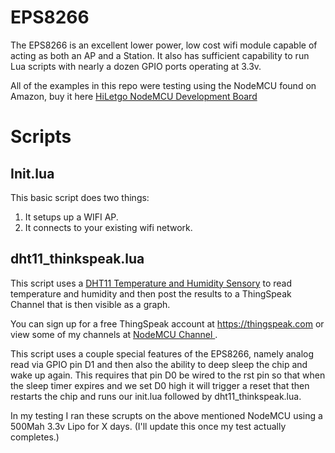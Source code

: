 # EPS8266

The EPS8266 is an excellent lower power, low cost wifi module capable of acting as both an AP and a Station. It also has sufficient capability to run Lua scripts with nearly a dozen GPIO ports operating at 3.3v. 

All of the examples in this repo were testing using the NodeMCU found on Amazon, buy it here <a href='https://www.amazon.com/gp/product/B010O1G1ES'>HiLetgo NodeMCU Development Board</a>

# Scripts


## Init.lua

This basic script does two things:

1. It setups up a WIFI AP.
2. It connects to your existing wifi network.

## dht11_thinkspeak.lua

This script uses a <a href='https://www.amazon.com/uxcell-Sensitivity-Temperature-Humidity-20-90%25RH/dp/B00BXWUWRA'>DHT11 Temperature and Humidity Sensory</a> to read temperature and humidity and then post the results to a ThingSpeak Channel that is then visible as a graph.

You can sign up for a free ThingSpeak account at <a href='https://thingspeak.com'> https://thingspeak.com </a> or view some of my channels at <a href='https://thingspeak.com/channels/138103'> NodeMCU Channel </a>.

This script uses a couple special features of the EPS8266, namely analog read via GPIO pin D1 and then also the ability to deep sleep the chip and wake up again. This requires that pin D0 be wired to the rst pin so that when the sleep timer expires and we set D0 high it will trigger a reset that then restarts the chip and runs our init.lua followed by dht11_thinkspeak.lua.

In my testing I ran these scrupts on the above mentioned NodeMCU using a 500Mah 3.3v Lipo for X days. (I'll update this once my test actually completes.)